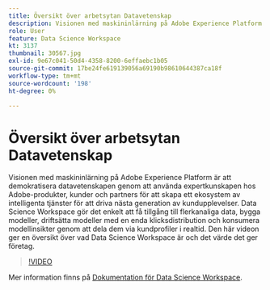 ```yaml
---
title: Översikt över arbetsytan Datavetenskap
description: Visionen med maskininlärning på Adobe Experience Platform är att demokratisera datavetenskapen genom att använda expertkunskapen hos Adobe-produkter, kunder och partners för att skapa ett ekosystem av intelligenta tjänster för att driva nästa generation av kundupplevelser. Data Science Workspace gör det enkelt att få tillgång till flerkanaliga data, bygga modeller, driftsätta modeller med en enda klicksdistribution och konsumera modellinsikter genom att dela dem via kundprofiler i realtid. Den här videon ger en översikt över vad Data Science Workspace är och det värde det ger företag.
role: User
feature: Data Science Workspace
kt: 3137
thumbnail: 30567.jpg
exl-id: 9e67c041-50d4-4358-8200-6effaebc1b05
source-git-commit: 17be24fe619139056a69190b98610644387ca18f
workflow-type: tm+mt
source-wordcount: '198'
ht-degree: 0%

---
```


# Översikt över arbetsytan Datavetenskap

Visionen med maskininlärning på Adobe Experience Platform är att demokratisera datavetenskapen genom att använda expertkunskapen hos Adobe-produkter, kunder och partners för att skapa ett ekosystem av intelligenta tjänster för att driva nästa generation av kundupplevelser. Data Science Workspace gör det enkelt att få tillgång till flerkanaliga data, bygga modeller, driftsätta modeller med en enda klicksdistribution och konsumera modellinsikter genom att dela dem via kundprofiler i realtid. Den här videon ger en översikt över vad Data Science Workspace är och det värde det ger företag.

>[!VIDEO](https://video.tv.adobe.com/v/30567?quality=12&learn=on)

Mer information finns på [Dokumentation för Data Science Workspace](https://experienceleague.adobe.com/docs/experience-platform/data-science-workspace/home.html).